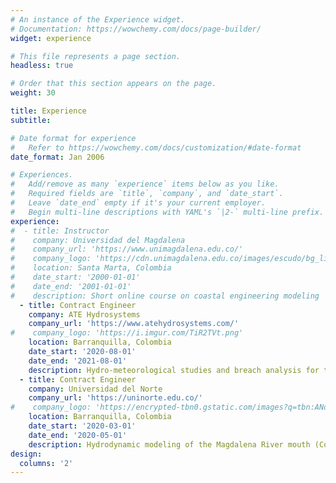 ```yaml
---
# An instance of the Experience widget.
# Documentation: https://wowchemy.com/docs/page-builder/
widget: experience

# This file represents a page section.
headless: true

# Order that this section appears on the page.
weight: 30

title: Experience
subtitle:

# Date format for experience
#   Refer to https://wowchemy.com/docs/customization/#date-format
date_format: Jan 2006

# Experiences.
#   Add/remove as many `experience` items below as you like.
#   Required fields are `title`, `company`, and `date_start`.
#   Leave `date_end` empty if it's your current employer.
#   Begin multi-line descriptions with YAML's `|2-` multi-line prefix.
experience:
#  - title: Instructor
#    company: Universidad del Magdalena
#    company_url: 'https://www.unimagdalena.edu.co/'
#    company_logo: 'https://cdn.unimagdalena.edu.co/images/escudo/bg_light/128.png'
#    location: Santa Marta, Colombia
#    date_start: '2000-01-01'
#    date_end: '2001-01-01'
#    description: Short online course on coastal engineering modeling
  - title: Contract Engineer
    company: ATE Hydrosystems
    company_url: 'https://www.atehydrosystems.com/'
#    company_logo: 'https://i.imgur.com/TiR2TVt.png'
    location: Barranquilla, Colombia
    date_start: '2020-08-01'
    date_end: '2021-08-01'
    description: Hydro-meteorological studies and breach analysis for tailings storage facilities
  - title: Contract Engineer
    company: Universidad del Norte
    company_url: 'https://uninorte.edu.co/'
#    company_logo: 'https://encrypted-tbn0.gstatic.com/images?q=tbn:ANd9GcQDBb15zio8gKuIEDJZXkEHyB9pSmOQ7MxZEQ&usqp=CAU'
    location: Barranquilla, Colombia
    date_start: '2020-03-01'
    date_end: '2020-05-01'
    description: Hydrodynamic modeling of the Magdalena River mouth (Colombia) as part of a feasibility study to assess navigability
design:
  columns: '2'
---
```

